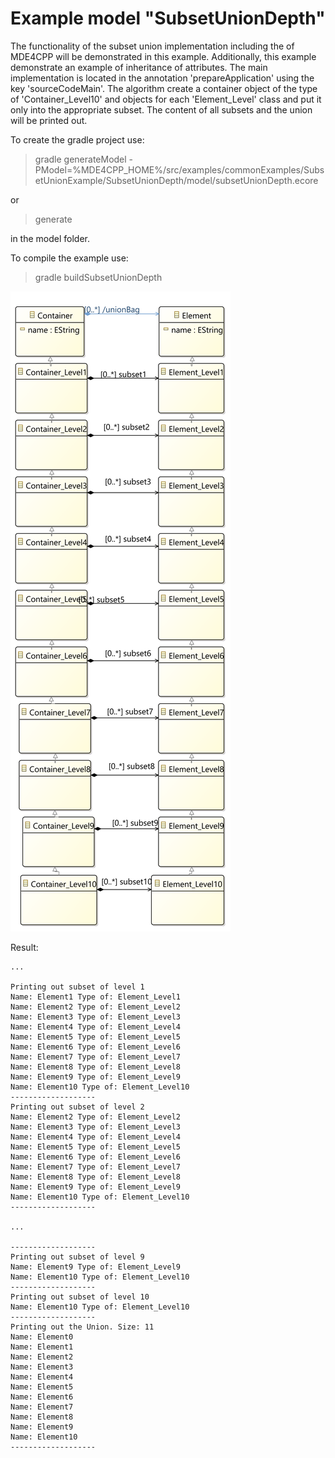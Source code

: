 # Example model "SubsetUnionDepth"

The functionality of the subset union implementation including the of MDE4CPP will be demonstrated in this example. Additionally, this example demonstrate an example of inheritance of attributes. The main implementation is located in the annotation 'prepareApplication' using the key 'sourceCodeMain'. The algorithm create a container object of the type of 'Container_Level10' and objects for each 'Element_Level' class and put it only into the appropriate subset. The content of all subsets and the union will be printed out.

To create the gradle project use:

> gradle generateModel -PModel=%MDE4CPP_HOME%/src/examples/commonExamples/SubsetUnionExample/SubsetUnionDepth/model/subsetUnionDepth.ecore

or

> generate

in the model folder.

To compile the example use:

> gradle buildSubsetUnionDepth

![Class diagramm of model *SubsetUnionDepth*](diagram.png)

Result: 

```
...

Printing out subset of level 1
Name: Element1 Type of: Element_Level1
Name: Element2 Type of: Element_Level2
Name: Element3 Type of: Element_Level3
Name: Element4 Type of: Element_Level4
Name: Element5 Type of: Element_Level5
Name: Element6 Type of: Element_Level6
Name: Element7 Type of: Element_Level7
Name: Element8 Type of: Element_Level8
Name: Element9 Type of: Element_Level9
Name: Element10 Type of: Element_Level10
-------------------
Printing out subset of level 2
Name: Element2 Type of: Element_Level2
Name: Element3 Type of: Element_Level3
Name: Element4 Type of: Element_Level4
Name: Element5 Type of: Element_Level5
Name: Element6 Type of: Element_Level6
Name: Element7 Type of: Element_Level7
Name: Element8 Type of: Element_Level8
Name: Element9 Type of: Element_Level9
Name: Element10 Type of: Element_Level10
-------------------

...

-------------------
Printing out subset of level 9
Name: Element9 Type of: Element_Level9
Name: Element10 Type of: Element_Level10
-------------------
Printing out subset of level 10
Name: Element10 Type of: Element_Level10
-------------------
Printing out the Union. Size: 11
Name: Element0
Name: Element1
Name: Element2
Name: Element3
Name: Element4
Name: Element5
Name: Element6
Name: Element7
Name: Element8
Name: Element9
Name: Element10
-------------------
```